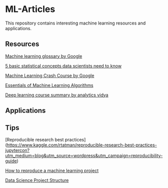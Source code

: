 # ML-Articles
This repository contains interesting machine learning resources and applications.

## Resources
[Machine learning glossary by Google](https://developers.google.com/machine-learning/glossary/)

[5 basic statistical concepts data scientists need to know](https://towardsdatascience.com/the-5-basic-statistics-concepts-data-scientists-need-to-know-2c96740377ae)

[Machine Learning Crash Course by Google](https://developers.google.com/machine-learning/crash-course/)

[Essentials of Machine Learning Algorithms](https://www.analyticsvidhya.com/blog/2017/09/common-machine-learning-algorithms/?utm_source=twitter.com)

[Deep learning course summary by analytics vidya](https://www.analyticsvidhya.com/blog/2018/11/neural-networks-hyperparameter-tuning-regularization-deeplearning/)
## Applications


## Tips

[Reproducible research best practices] (https://www.kaggle.com/rtatman/reproducible-research-best-practices-jupytercon?utm_medium=blog&utm_source=wordpress&utm_campaign=reproducibility-guide)

[How to reproduce a machine learning project](http://blog.kaggle.com/2018/09/19/help-i-cant-reproduce-a-machine-learning-project/?utm_campaign=Artificial%2BIntelligence%2BWeekly&utm_medium=rss&utm_source=Artificial_Intelligence_Weekly_87)

[Data Science Project Structure](https://www.kaggle.com/getting-started/34526)
